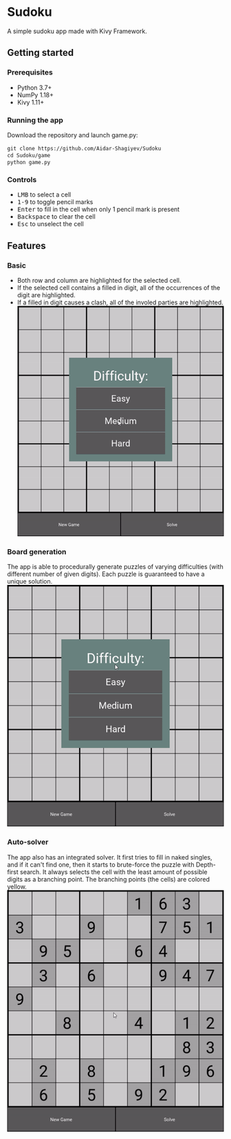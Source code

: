 # Sudoku
A simple sudoku app made with Kivy Framework.

## Getting started
### Prerequisites
* Python 3.7+
* NumPy 1.18+
* Kivy 1.11+

### Running the app
Download the repository and launch game.py:
```
git clone https://github.com/Aidar-Shagiyev/Sudoku
cd Sudoku/game
python game.py
```

### Controls
* <kbd>LMB</kbd> to select a cell
* <kbd>1-9</kbd> to toggle pencil marks
* <kbd>Enter</kbd> to fill in the cell when only 1 pencil mark is present
* <kbd>Backspace</kbd> to clear the cell
* <kbd>Esc</kbd> to unselect the cell

## Features
### Basic
* Both row and column are highlighted for the selected cell.
* If the selected cell contains a filled in digit, all of the occurrences of the digit are highlighted.
* If a filled in digit causes a clash, all of the involed parties are highlighted.
![](gifs/basics.gif)

### Board generation
The app is able to procedurally generate puzzles of varying difficulties (with different number of given digits). Each puzzle is guaranteed to have a unique solution.
![](gifs/new_games.gif)

### Auto-solver
The app also has an integrated solver. It first tries to fill in naked singles, and if it can't find one, then it starts to brute-force the puzzle with Depth-first search. 
It always selects the cell with the least amount of possible digits as a branching point. The branching points (the cells) are colored yellow.
![](gifs/solve.gif)
